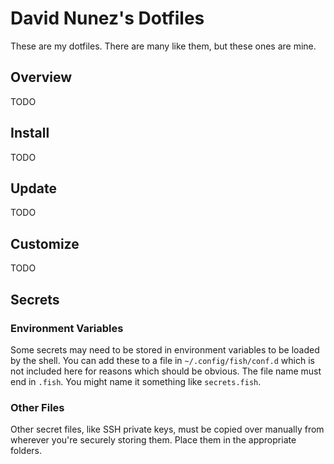 # David Nunez's Dotfiles

These are my dotfiles. There are many like them, but these ones are mine.

## Overview

TODO

## Install

TODO

## Update

TODO

## Customize

TODO

## Secrets

### Environment Variables

Some secrets may need to be stored in environment variables to be loaded by the shell. You can add these to a file in `~/.config/fish/conf.d` which is not included here for reasons which should be obvious. The file name must end in `.fish`. You might name it something like `secrets.fish`.

### Other Files

Other secret files, like SSH private keys, must be copied over manually from wherever you're securely storing them. Place them in the appropriate folders.
